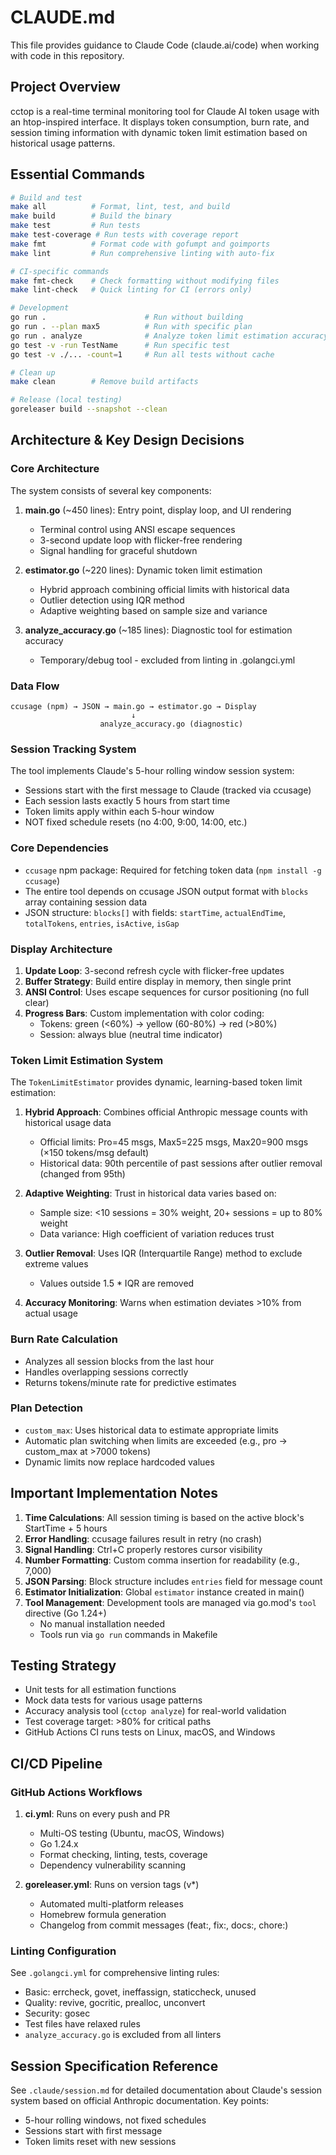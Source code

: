 # CLAUDE.md

This file provides guidance to Claude Code (claude.ai/code) when working with code in this repository.

## Project Overview

cctop is a real-time terminal monitoring tool for Claude AI token usage with an htop-inspired interface. It displays token consumption, burn rate, and session timing information with dynamic token limit estimation based on historical usage patterns.

## Essential Commands

```bash
# Build and test
make all          # Format, lint, test, and build
make build        # Build the binary
make test         # Run tests
make test-coverage # Run tests with coverage report
make fmt          # Format code with gofumpt and goimports
make lint         # Run comprehensive linting with auto-fix

# CI-specific commands
make fmt-check    # Check formatting without modifying files
make lint-check   # Quick linting for CI (errors only)

# Development
go run .                      # Run without building
go run . --plan max5          # Run with specific plan
go run . analyze              # Analyze token limit estimation accuracy
go test -v -run TestName      # Run specific test
go test -v ./... -count=1     # Run all tests without cache

# Clean up
make clean        # Remove build artifacts

# Release (local testing)
goreleaser build --snapshot --clean
```

## Architecture & Key Design Decisions

### Core Architecture

The system consists of several key components:

1. **main.go** (~450 lines): Entry point, display loop, and UI rendering
   - Terminal control using ANSI escape sequences
   - 3-second update loop with flicker-free rendering
   - Signal handling for graceful shutdown

2. **estimator.go** (~220 lines): Dynamic token limit estimation
   - Hybrid approach combining official limits with historical data
   - Outlier detection using IQR method
   - Adaptive weighting based on sample size and variance

3. **analyze_accuracy.go** (~185 lines): Diagnostic tool for estimation accuracy
   - Temporary/debug tool - excluded from linting in .golangci.yml

### Data Flow

```
ccusage (npm) → JSON → main.go → estimator.go → Display
                           ↓
                    analyze_accuracy.go (diagnostic)
```

### Session Tracking System
The tool implements Claude's 5-hour rolling window session system:
- Sessions start with the first message to Claude (tracked via ccusage)
- Each session lasts exactly 5 hours from start time
- Token limits apply within each 5-hour window
- NOT fixed schedule resets (no 4:00, 9:00, 14:00, etc.)

### Core Dependencies
- `ccusage` npm package: Required for fetching token data (`npm install -g ccusage`)
- The entire tool depends on ccusage JSON output format with `blocks` array containing session data
- JSON structure: `blocks[]` with fields: `startTime`, `actualEndTime`, `totalTokens`, `entries`, `isActive`, `isGap`

### Display Architecture
1. **Update Loop**: 3-second refresh cycle with flicker-free updates
2. **Buffer Strategy**: Build entire display in memory, then single print
3. **ANSI Control**: Uses escape sequences for cursor positioning (no full clear)
4. **Progress Bars**: Custom implementation with color coding:
   - Tokens: green (<60%) → yellow (60-80%) → red (>80%)
   - Session: always blue (neutral time indicator)

### Token Limit Estimation System

The `TokenLimitEstimator` provides dynamic, learning-based token limit estimation:

1. **Hybrid Approach**: Combines official Anthropic message counts with historical usage data
   - Official limits: Pro=45 msgs, Max5=225 msgs, Max20=900 msgs (×150 tokens/msg default)
   - Historical data: 90th percentile of past sessions after outlier removal (changed from 95th)

2. **Adaptive Weighting**: Trust in historical data varies based on:
   - Sample size: <10 sessions = 30% weight, 20+ sessions = up to 80% weight
   - Data variance: High coefficient of variation reduces trust

3. **Outlier Removal**: Uses IQR (Interquartile Range) method to exclude extreme values
   - Values outside 1.5 * IQR are removed

4. **Accuracy Monitoring**: Warns when estimation deviates >10% from actual usage

### Burn Rate Calculation
- Analyzes all session blocks from the last hour
- Handles overlapping sessions correctly
- Returns tokens/minute rate for predictive estimates

### Plan Detection
- `custom_max`: Uses historical data to estimate appropriate limits
- Automatic plan switching when limits are exceeded (e.g., pro → custom_max at >7000 tokens)
- Dynamic limits now replace hardcoded values

## Important Implementation Notes

1. **Time Calculations**: All session timing is based on the active block's StartTime + 5 hours
2. **Error Handling**: ccusage failures result in retry (no crash)
3. **Signal Handling**: Ctrl+C properly restores cursor visibility
4. **Number Formatting**: Custom comma insertion for readability (e.g., 7,000)
5. **JSON Parsing**: Block structure includes `entries` field for message count
6. **Estimator Initialization**: Global `estimator` instance created in main()
7. **Tool Management**: Development tools are managed via go.mod's `tool` directive (Go 1.24+)
   - No manual installation needed
   - Tools run via `go run` commands in Makefile

## Testing Strategy

- Unit tests for all estimation functions
- Mock data tests for various usage patterns
- Accuracy analysis tool (`cctop analyze`) for real-world validation
- Test coverage target: >80% for critical paths
- GitHub Actions CI runs tests on Linux, macOS, and Windows

## CI/CD Pipeline

### GitHub Actions Workflows
1. **ci.yml**: Runs on every push and PR
   - Multi-OS testing (Ubuntu, macOS, Windows)
   - Go 1.24.x
   - Format checking, linting, tests, coverage
   - Dependency vulnerability scanning

2. **goreleaser.yml**: Runs on version tags (v*)
   - Automated multi-platform releases
   - Homebrew formula generation
   - Changelog from commit messages (feat:, fix:, docs:, chore:)

### Linting Configuration
See `.golangci.yml` for comprehensive linting rules:
- Basic: errcheck, govet, ineffassign, staticcheck, unused
- Quality: revive, gocritic, prealloc, unconvert
- Security: gosec
- Test files have relaxed rules
- `analyze_accuracy.go` is excluded from all linters

## Session Specification Reference

See `.claude/session.md` for detailed documentation about Claude's session system based on official Anthropic documentation. Key points:
- 5-hour rolling windows, not fixed schedules
- Sessions start with first message
- Token limits reset with new sessions